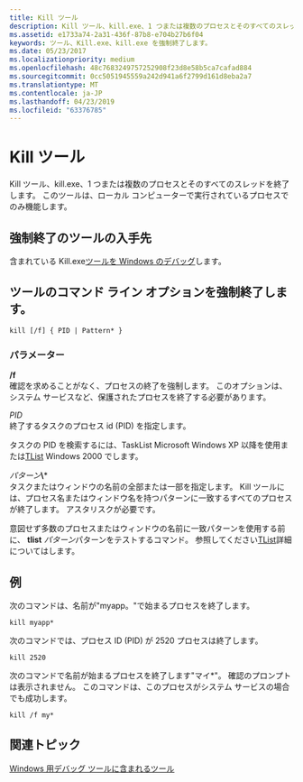 ```yaml
---
title: Kill ツール
description: Kill ツール、kill.exe、1 つまたは複数のプロセスとそのすべてのスレッドを終了します。 このツールは、ローカル コンピューターで実行されているプロセスでのみ機能します。
ms.assetid: e1733a74-2a31-436f-87b8-e704b27b6f04
keywords: ツール、Kill.exe、kill.exe を強制終了します。
ms.date: 05/23/2017
ms.localizationpriority: medium
ms.openlocfilehash: 48c7683249757252908f23d8e58b5ca7cafad884
ms.sourcegitcommit: 0cc5051945559a242d941a6f2799d161d8eba2a7
ms.translationtype: MT
ms.contentlocale: ja-JP
ms.lasthandoff: 04/23/2019
ms.locfileid: "63376785"
---
```

# <a name="kill-tool"></a>Kill ツール


Kill ツール、kill.exe、1 つまたは複数のプロセスとそのすべてのスレッドを終了します。 このツールは、ローカル コンピューターで実行されているプロセスでのみ機能します。

## <a name="span-idwheretogetkilltoolspanspan-idwheretogetkilltoolspanspan-idwheretogetkilltoolspanwhere-to-get-kill-tool"></a><span id="Where_to_get_Kill_Tool"></span><span id="where_to_get_kill_tool"></span><span id="WHERE_TO_GET_KILL_TOOL"></span>強制終了のツールの入手先


含まれている Kill.exe[ツールを Windows のデバッグ](index.md)します。

## <a name="span-idkilltoolcommand-lineoptionsspanspan-idkilltoolcommand-lineoptionsspanspan-idkilltoolcommand-lineoptionsspankill-tool-command-line-options"></a><span id="Kill_Tool_command-line_options"></span><span id="kill_tool_command-line_options"></span><span id="KILL_TOOL_COMMAND-LINE_OPTIONS"></span>ツールのコマンド ライン オプションを強制終了します。


```console
kill [/f] { PID | Pattern* }
```

### <a name="span-idddkkilltoolcommandsdtoolsspanspan-idddkkilltoolcommandsdtoolsspanparameters"></a><span id="ddk_kill_tool_commands_dtools"></span><span id="DDK_KILL_TOOL_COMMANDS_DTOOLS"></span>パラメーター

<span id="________f______"></span><span id="________F______"></span> **/f**   
確認を求めることがなく、プロセスの終了を強制します。 このオプションは、システム サービスなど、保護されたプロセスを終了する必要があります。

<span id="_______PID______"></span><span id="_______pid______"></span> *PID*   
終了するタスクのプロセス id (PID) を指定します。

タスクの PID を検索するには、TaskList Microsoft Windows XP 以降を使用または[TList](tlist.md) Windows 2000 でします。

<span id="_______Pattern_"></span><span id="_______pattern_"></span><span id="_______PATTERN_"></span> <em>パターン</em>**\\***  
タスクまたはウィンドウの名前の全部または一部を指定します。 Kill ツールには、プロセス名またはウィンドウ名を持つパターンに一致するすべてのプロセスが終了します。 アスタリスクが必要です。

意図せず多数のプロセスまたはウィンドウの名前に一致パターンを使用する前に、 **tlist** *パターン*パターンをテストするコマンド。 参照してください[TList](tlist.md)詳細についてはします。

## <a name="span-idexamplesspanspan-idexamplesspanspan-idexamplesspanexamples"></a><span id="Examples"></span><span id="examples"></span><span id="EXAMPLES"></span>例


次のコマンドは、名前が"myapp。"で始まるプロセスを終了します。

```console
kill myapp*
```

次のコマンドでは、プロセス ID (PID) が 2520 プロセスは終了します。

```console
kill 2520
```

次のコマンドで名前が始まるプロセスを終了します"マイ\*"。 確認のプロンプトは表示されません。 このコマンドは、このプロセスがシステム サービスの場合でも成功します。

```console
kill /f my*
```

## <a name="span-idrelatedtopicsspanrelated-topics"></a><span id="related_topics"></span>関連トピック


[Windows 用デバッグ ツールに含まれるツール](extra-tools.md)

 

 







